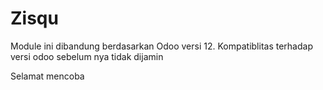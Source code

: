 # Zisqu #

Module ini dibandung berdasarkan Odoo versi 12. Kompatiblitas terhadap versi odoo sebelum nya tidak dijamin

Selamat mencoba
